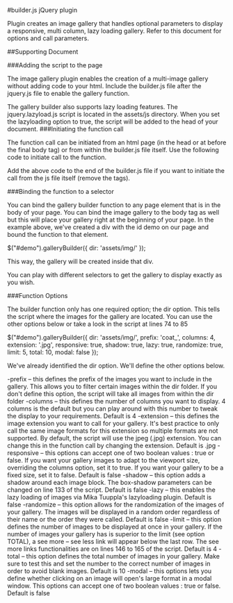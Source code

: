 #builder.js jQuery plugin 

Plugin creates an image gallery that handles optional parameters to display a responsive, multi column, lazy loading gallery. Refer to this document for options and call parameters. 

##Supporting Document

###Adding the script to the page 

The image gallery plugin enables the creation of a multi-image gallery without adding code to your html. Include the builder.js file after the jquery.js file to enable the gallery function. 

<script src="http://ajax.googleapis.com/ajax/libs/jquery/2.1.1/jquery.min.js"></script>
<script src="assets/js/builder.js"></script>

The gallery builder also supports lazy loading features. The jquery.lazyload.js script is located in the assets/js directory. When you set the lazyloading option to true, the script will be added to the head of your document. 
###Initiating the function call

The function call can be initiated from an html page (in the head or at before the final body tag) or from within the builder.js file itself. Use the following code to initiate call to the function.

<script>
$(document).ready(function () {
    /**
     * bind function call to whatever page element you want.
     * The gallery will be created within that element.
     * In this example, the gallery is created in an element
     * with id "demo"
     */
    $("#demo").galleryBuilder({
        dir: 'assets/img/'
    });
});
</script>

Add the above code to the end of the builder.js file if you want to initiate the call from the js file itself (remove the <script></script> tags).

###Binding the function to a selector

You can bind the gallery builder function to any page element that is in the body of your page. You can bind the image gallery to the body tag as well but this will place your gallery right at the beginning of your page. In the example above, we've created a div with the id demo on our page and bound the function to that element. 

$("#demo").galleryBuilder({
        dir: 'assets/img/'
    });
    
This way, the gallery will be created inside that div. 

You can play with different selectors to get the gallery to display exactly as you wish.

###Function Options

The builder function only has one required option; the dir option. This tells the script where the images for the gallery are located. You can use the other options below or take a look in the script at lines 74 to 85

$("#demo").galleryBuilder({
    dir: 'assets/img/',
    prefix: 'coat_',
    columns: 4,
    extension: '.jpg',
    responsive: true,
    shadow: true,
    lazy: true,
    randomize: true,
    limit: 5,
    total: 10,
     modal: false
});

We've already identified the dir option. We'll define the other options below. 

  -prefix – this defines the prefix of the images you want to include in the gallery. This allows you to filter certain images within the dir folder. If you don't define this option, the script will take all images from within the dir folder
  -columns – this defines the number of columns you want to display. 4 columns is the default but you can play around with this number to tweak the display to your requirements. Default is 4
  -extension – this defines the image extension you want to call for your gallery. It's best practice to only call the same image formats for this extension so multiple formats are not supported. By default, the script will use the jpeg (.jpg) extension. You can change this in the function call by changing the extension. Default is .jpg
  -responsive – this options can accept one of two boolean values : true or false. If you want your gallery images to adapt to the viewport size, overriding the columns option, set it to true. If you want your gallery to be a fixed size, set it to false. Default is false
  -shadow – this option adds a shadow around each image block. The box-shadow parameters can be changed on line 133 of the script. Default is false
  -lazy – this enables the lazy loading of images via Mika Tuuppla's lazyloading plugin. Default is false
  -randomize – this option allows for the randomization of the images of your gallery. The images will be displayed in a random order regardless of their name or the order they were called. Default is false
  -limit – this option defines the number of images to be displayed at once in your gallery. If the number of images your gallery has is superior to the limit (see option TOTAL), a see more – see less link will appear below the last row. The see more links functionalities are on lines 146 to 165 of the script. Default is 4
  -total – this option defines the total number of images in your gallery. Make sure to test this and set the number to the correct number of images in order to avoid blank images. Default is 10
  -modal – this options lets you define whether clicking on an image will open's large format in a modal window. This options can accept one of two boolean values : true or false. Default is false 

